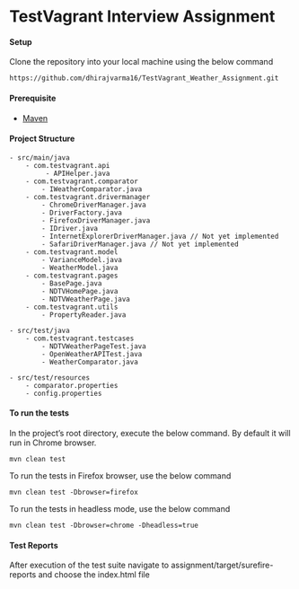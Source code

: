 # TestVagrant Interview Assignment

#### Setup

Clone the repository into your local machine using the below command

```
https://github.com/dhirajvarma16/TestVagrant_Weather_Assignment.git
```
#### Prerequisite
* [Maven](https://maven.apache.org/install.html)

#### Project Structure
```
- src/main/java
	- com.testvagrant.api
		 - APIHelper.java
	- com.testvagrant.comparator
		- IWeatherComparator.java
	- com.testvagrant.drivermanager
		- ChromeDriverManager.java
		- DriverFactory.java
		- FirefoxDriverManager.java
		- IDriver.java
		- InternetExplorerDriverManager.java // Not yet implemented
		- SafariDriverManager.java // Not yet implemented
	- com.testvagrant.model
		- VarianceModel.java
		- WeatherModel.java
	- com.testvagrant.pages
		- BasePage.java
		- NDTVHomePage.java
		- NDTVWeatherPage.java
	- com.testvagrant.utils
		- PropertyReader.java
		
- src/test/java
	- com.testvagrant.testcases
		- NDTVWeatherPageTest.java
		- OpenWeatherAPITest.java
		- WeatherComparator.java
		
- src/test/resources
	- comparator.properties
	- config.properties
```

#### To run the tests

In the project’s root directory, execute the below command. By default it will run in Chrome browser.

```
mvn clean test
```

To run the tests in Firefox browser, use the below command

```
mvn clean test -Dbrowser=firefox
```
To run the tests in headless mode, use the below command

```
mvn clean test -Dbrowser=chrome -Dheadless=true
```

#### Test Reports

After execution of the test suite navigate to assignment/target/surefire-reports and choose the index.html file